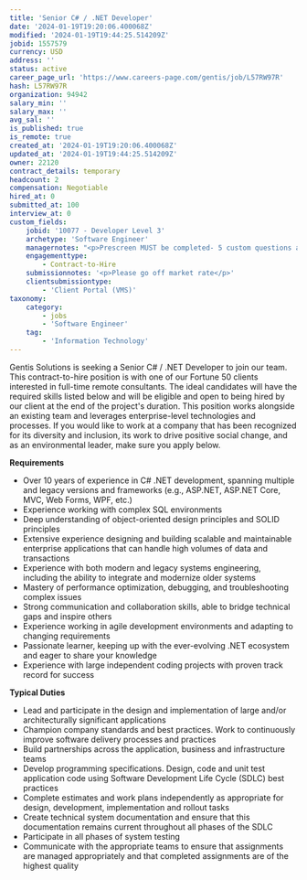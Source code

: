 ```yaml
---
title: 'Senior C# / .NET Developer'
date: '2024-01-19T19:20:06.400068Z'
modified: '2024-01-19T19:44:25.514209Z'
jobid: 1557579
currency: USD
address: ''
status: active
career_page_url: 'https://www.careers-page.com/gentis/job/L57RW97R'
hash: L57RW97R
organization: 94942
salary_min: ''
salary_max: ''
avg_sal: ''
is_published: true
is_remote: true
created_at: '2024-01-19T19:20:06.400068Z'
updated_at: '2024-01-19T19:44:25.514209Z'
owner: 22120
contract_details: temporary
headcount: 2
compensation: Negotiable
hired_at: 0
submitted_at: 100
interview_at: 0
custom_fields:
    jobid: '10077 - Developer Level 3'
    archetype: 'Software Engineer'
    managernotes: "<p>Prescreen MUST be completed- 5 custom questions and a coding assessment</p>\n<p>﻿Project that the person will be supporting -Project Details: What initiative will this resource be part of? What is the end goal? What is the current team like that they will be joining?</p><ul><li>This will be for ongoing development of our IGA in support of large scale enterprise initiatives. There are 3 full time backend developers on this project who have been working on this system for several years.</li></ul><p>Top 3 skills:</p><ul><li>C# and .Net experience (.Net Framework 2.0 to current, .Net Core 3.1 to current), API development, Advanced SQL Queries</li></ul><p>Soft Skills Needed:</p><ul><li>Agile, Scrum, cooperative-coding, Jira, architecture mindset around large scale processing needs</li></ul><p>Team details i.e.. size, dynamics, locations:</p><ul><li>Team is 3 full time backend developers with 1 front end developer and a contract team of 5 front end developers for assistance. We are working to rapidly develop code to meet the demand of business initiatives. These systems have modern and legacy code and integrations with systems that manage hundreds of thousands of accounts.</li></ul><p>Is travel required:&nbsp;no</p><p>Required Working Hours:&nbsp;US time zone (team is mostly EST but we are flexible)</p><p>Interview process and when will it start:</p><ul><li>Screening call, panel interview, likely coding skills assessment</li></ul>"
    engagementtype:
        - Contract-to-Hire
    submissionnotes: '<p>Please go off market rate</p>'
    clientsubmissiontype:
        - 'Client Portal (VMS)'
taxonomy:
    category:
        - jobs
        - 'Software Engineer'
    tag:
        - 'Information Technology'
---
```


<p>﻿Gentis Solutions is seeking a Senior C# / .NET Developer to join our team. This contract-to-hire position is with one of our Fortune 50 clients interested in full-time remote consultants. The ideal candidates will have the required skills listed below and will be eligible and open to being hired by our client at the end of the project's duration. This position works alongside an existing team and leverages enterprise-level technologies and processes. If you would like to work at a company that has been recognized for its diversity and inclusion, its work to drive positive social change, and as an environmental leader, make sure you apply below.<br></p>
<p><strong>﻿Requirements</strong></p>
<ul><li>Over 10 years of experience in C# .NET development, spanning multiple and legacy versions and frameworks (e.g., ASP.NET, ASP.NET Core, MVC, Web Forms, WPF, etc.)</li><li>Experience working with complex SQL environments</li><li>Deep understanding of object-oriented design principles and SOLID principles</li><li>Extensive experience designing and building scalable and maintainable enterprise applications that can handle high volumes of data and transactions</li><li>Experience with both modern and legacy systems engineering, including the ability to integrate and modernize older systems</li><li>Mastery of performance optimization, debugging, and troubleshooting complex issues</li><li>Strong communication and collaboration skills, able to bridge technical gaps and inspire others</li><li>Experience working in agile development environments and adapting to changing requirements</li><li>Passionate learner, keeping up with the ever-evolving .NET ecosystem and eager to share your knowledge</li><li>Experience with large independent coding projects with proven track record for success</li></ul>
<p><strong>﻿Typical Duties</strong><br></p>
<ul><li>Lead and participate in the design and implementation of large and/or architecturally significant applications</li><li>Champion company standards and best practices.  Work to continuously improve software delivery processes and practices</li><li>Build partnerships across the application, business and infrastructure teams</li><li>Develop programming specifications.  Design, code and unit test application code using Software Development Life Cycle (SDLC) best practices</li><li>Complete estimates and work plans independently as appropriate for design, development, implementation and rollout tasks</li><li>Create technical system documentation and ensure that this documentation remains current throughout all phases of the SDLC</li><li>Participate in all phases of system testing</li><li>Communicate with the appropriate teams to ensure that assignments are managed appropriately and that completed assignments are of the highest quality</li></ul>